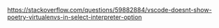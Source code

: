 https://stackoverflow.com/questions/59882884/vscode-doesnt-show-poetry-virtualenvs-in-select-interpreter-option

